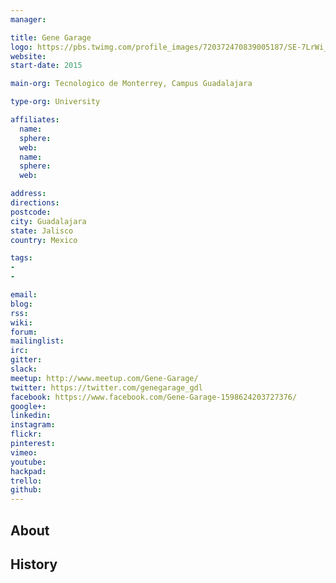 ```yaml
---
manager:

title: Gene Garage
logo: https://pbs.twimg.com/profile_images/720372470839005187/SE-7LrWi_400x400.jpg
website:
start-date: 2015

main-org: Tecnologico de Monterrey, Campus Guadalajara

type-org: University

affiliates:
  name:
  sphere:
  web:
  name:
  sphere:
  web:

address:
directions:
postcode:
city: Guadalajara
state: Jalisco
country: Mexico

tags:
-
-

email:
blog:
rss:
wiki:
forum:
mailinglist:
irc:
gitter:
slack:
meetup: http://www.meetup.com/Gene-Garage/
twitter: https://twitter.com/genegarage_gdl
facebook: https://www.facebook.com/Gene-Garage-1598624203727376/
google+:
linkedin:
instagram:
flickr:
pinterest:
vimeo:
youtube:
hackpad:
trello:
github:
---
```


## About

## History
